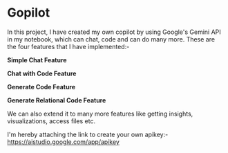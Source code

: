 # Gopilot

In this project, I have created my own copilot by using Google's Gemini API in my notebook, which can chat, code and can do many more. These are the four features that I have implemented:-

**Simple Chat Feature**

**Chat with Code Feature**

**Generate Code Feature**

**Generate Relational Code Feature**

We can also extend it to many more features like getting insights, visualizations, access files etc.

I'm hereby attaching the link to create your own apikey:- https://aistudio.google.com/app/apikey

